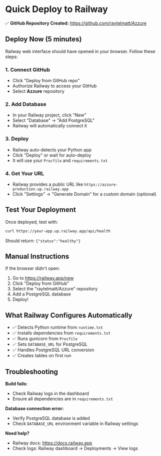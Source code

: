 # Quick Deploy to Railway

✅ **GitHub Repository Created:** https://github.com/raytelmatt/Azzure

## Deploy Now (5 minutes)

Railway web interface should have opened in your browser. Follow these steps:

### 1. Connect GitHub
- Click "Deploy from GitHub repo"
- Authorize Railway to access your GitHub
- Select **Azzure** repository

### 2. Add Database
- In your Railway project, click "New"
- Select "Database" → "Add PostgreSQL"
- Railway will automatically connect it

### 3. Deploy
- Railway auto-detects your Python app
- Click "Deploy" or wait for auto-deploy
- It will use your `Procfile` and `requirements.txt`

### 4. Get Your URL
- Railway provides a public URL like `https://azzure-production.up.railway.app`
- Click "Settings" → "Generate Domain" for a custom domain (optional)

## Test Your Deployment

Once deployed, test with:

```bash
curl https://your-app.up.railway.app/api/health
```

Should return: `{"status":"healthy"}`

## Manual Instructions

If the browser didn't open:
1. Go to https://railway.app/new
2. Click "Deploy from GitHub"
3. Select the "raytelmatt/Azzure" repository
4. Add a PostgreSQL database
5. Deploy!

## What Railway Configures Automatically

- ✅ Detects Python runtime from `runtime.txt`
- ✅ Installs dependencies from `requirements.txt`
- ✅ Runs gunicorn from `Procfile`
- ✅ Sets `DATABASE_URL` for PostgreSQL
- ✅ Handles PostgreSQL URL conversion
- ✅ Creates tables on first run

## Troubleshooting

**Build fails:**
- Check Railway logs in the dashboard
- Ensure all dependencies are in `requirements.txt`

**Database connection error:**
- Verify PostgreSQL database is added
- Check `DATABASE_URL` environment variable in Railway settings

**Need help?**
- Railway docs: https://docs.railway.app
- Check logs: Railway dashboard → Deployments → View logs


